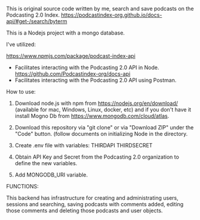 This is original source code written by me, search and save podcasts on the Podcasting 2.0 Index.
https://podcastindex-org.github.io/docs-api/#get-/search/byterm

This is a Nodejs project with a mongo database. 

I've utilized:

https://www.npmjs.com/package/podcast-index-api
  * Facilitates interacting with the Podcasting 2.0 API in Node.
https://github.com/Podcastindex-org/docs-api
  * Facilitates interacting with the Podcasting 2.0 API using Postman.
  
How to use:

1) Download node.js with npm from https://nodejs.org/en/download/ (available for mac, Windows, Linux, docker, etc) and if you don't have it 
install Mogno Db from https://www.mongodb.com/cloud/atlas.


2) Download this repository via "git clone" or via "Download ZIP" under the "Code" button. (follow documents on initializing Node in the directory. 

3) Create .env file with variables:
THIRDAPI
THIRDSECRET

4) Obtain API Key and Secret from the Podcasting 2.0 organization to define the new variables. 

5) Add MONGODB_URI variable. 

FUNCTIONS:

This backend has infrastructure for creating and administrating users, sessions and searching, saving podcasts with comments added, editing those comments and deleting
those podcasts and user objects. 


 
